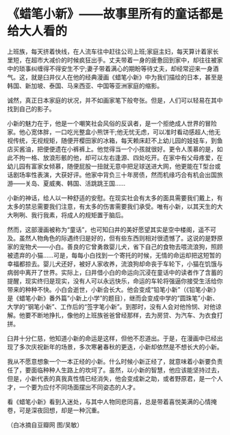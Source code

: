 # 《蜡笔小新》——故事里所有的童话都是给大人看的

上班族，每天挤着快线，在人流车往中赶往公司上班;家庭主妇，每天算计着家长里短，在超市大减价的时候疯狂出手。丈夫带着一身的疲惫回到家中，却往往被家中的琐事纠缠得不得安生不宁;妻子带着满心的期盼等待丈夫，却经常迎来一身酒气。这，就是臼井仪人在他的经典漫画《蜡笔小新》中为我们描绘的日本，甚至是韩国、新加坡、泰国、马来西亚、中国等亚洲家庭的缩影。 

诚然，真正日本家庭的状况，并不如画家笔下般夸张。但是，人们可以轻易在其中找到自己的影子。 

小新的魅力在于，他是一个嘲笑社会风俗的反讽者，是一个拒绝成人世界的冒险家。他心宽体胖，一口吃光整盒小熊饼干;他无忧无虑，可以准时看动感超人;他无视传统，无视规矩，随便开樱田家的冰箱，每天赖床赶不上幼儿园的娃娃车，到鱼店买酱油，把便便遗在小裤裤上。他觉得当一个小孩就很好。更令人羡慕的是，如此不拘一格、放浪形骸的他，却可以左右逢源、四处吃开。在家中有父母疼爱，在幼儿园有富家女倾慕，随便屁股一扭就无意中把足球送进大网，他更能在T型台或话剧场率性表演，大获好评。他家中背负三十年房债，然而机缘巧合有机会出国旅游——关岛、夏威夷、韩国、活跳跳王国…… 

小新的神话，给人以一种舒适的安慰。在现实社会有太多的面具需要我们戴上，有太多的禁忌需要我们注意，有太多的伤害需要我们承受。唯有小新，以其天生的大大咧咧、我行我素，将成人的规矩置于脑后。 

然而，这部漫画被称为“童话”，也可知臼井的美好愿望其实是空中楼阁，遥不可及。虽然人物角色的际遇终归是好的，但有些东西则相对很遗憾了。这说的是野原家的宠物犬——小白。善良的它曾勇救婴儿犬，省下自己的食物去喂流浪狗，照顾被遗弃的小猫……可是，每每小白找到一个寄托的时候，无情的命运却把这短暂的幸福都掠去。婴儿犬还好，被好人家收养，流浪狗却命丧于车轮下，小猫在饥饿与病弱中离开了世界。实际上，臼井借小白的命运向沉浸在童话中的读者作了含蓄的提醒，现实终归是现实，没有人可以永远快乐，命运的车轮将强逼你接受生活给你带来的种种不快。小白会逝世，小新会长大。他会变成“铅笔小新”（《铅笔小新》是《蜡笔小新》番外篇“小新上小学”的题目），继而会变成中学的“圆珠笔”小新、大学的“钢笔小新”、工作后的“签字笔小新”。到那时，没有人会对他怜悯、对他谅解。他要不断地挣扎，像他的上班族爸爸曾经那样，去为房贷、为汽车、为衣食打拼。 

臼井十分仁慈，他知道小新的命运是这样，但他不忍道出。于是，在漫画中已经出现了多次庆祝新年的场景，多次寒暑春秋的更迭，小新却依然是不想长大的小新。 

我从不愿意想象一个一本正经的小新。什么时候小新正经了，就意味着小新要负责任了，要面临种种人生路上的坎坷了。虽然，以小新的智慧，他应该能坚持过去，但是，小新代表的真我真性情已经消失，他会变成新之助，或者野原君，是一个人才，一个要为应付不同场面摆出不同姿态的人才。 

看《蜡笔小新》看到入迷处，与其中人物同悲同喜，总是带着喜悦美满的心情掩卷，可是深夜回想，却是一种沉重。 

（白冰摘自豆瓣网 图/吴敏）